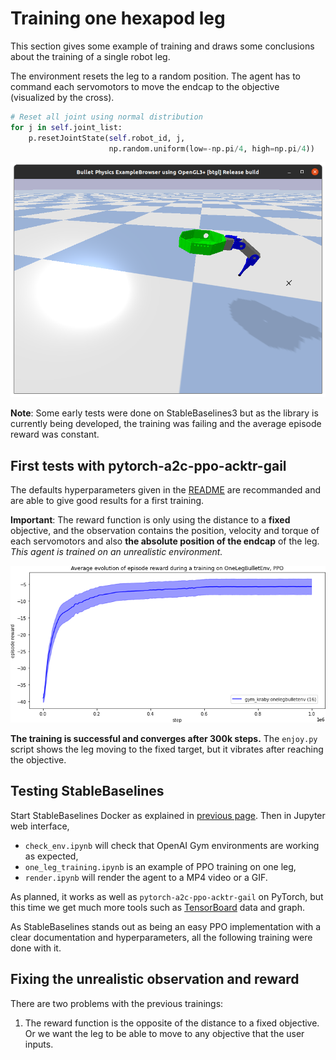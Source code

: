 # Training one hexapod leg

This section gives some example of training and draws some conclusions about
the training of a single robot leg.

The environment resets the leg to a random position.
The agent has to command each servomotors
to move the endcap to the objective (visualized by the cross).
```Python
# Reset all joint using normal distribution
for j in self.joint_list:
    p.resetJointState(self.robot_id, j,
                      np.random.uniform(low=-np.pi/4, high=np.pi/4))
```

![One leg environment](img/one_leg_env.png)

**Note**: Some early tests were done on StableBaselines3
but as the library is currently being developed,
the training was failing and the average episode reward was constant.

## First tests with pytorch-a2c-ppo-acktr-gail

The defaults hyperparameters given in the
[README](https://github.com/ikostrikov/pytorch-a2c-ppo-acktr-gail/blob/master/README.md)
are recommanded and are able to give good results for a first training.

**Important**: The reward function is only using the distance to a **fixed** objective,
and the observation contains the position, velocity and torque of each servomotors
and also **the absolute position of the endcap** of the leg.
_This agent is trained on an unrealistic environment._

![Training results](img/training_one_leg_pytorch-a2c-ppo-acktr-gail.png)

**The training is successful and converges after 300k steps.**
The `enjoy.py` script shows the leg moving to the fixed target,
but it vibrates after reaching the objective.

## Testing StableBaselines

Start StableBaselines Docker as explained in [previous page](implementations_ppo.md).
Then in Jupyter web interface,

-   `check_env.ipynb` will check that OpenAI Gym environments are working as expected,
-   `one_leg_training.ipynb` is an example of PPO training on one leg,
-   `render.ipynb` will render the agent to a MP4 video or a GIF.

As planned, it works as well as `pytorch-a2c-ppo-acktr-gail` on PyTorch,
but this time we get much more tools such as
[TensorBoard](https://www.tensorflow.org/tensorboard) data and graph.

As StableBaselines stands out as being an easy PPO implementation
with a clear documentation and hyperparameters,
all the following training were done with it.

## Fixing the unrealistic observation and reward

There are two problems with the previous trainings:

1.  The reward function is the opposite of the distance to a fixed objective.
    Or we want the leg to be able to move to any objective that the user inputs.


